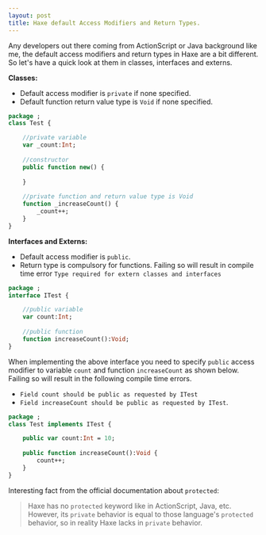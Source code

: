 ```yaml
---
layout: post
title: Haxe default Access Modifiers and Return Types.
---
```


Any developers out there coming from ActionScript or Java background like me, the default access modifiers and return types in Haxe are a bit different. So let's have a quick look at them in classes, interfaces and externs.

**Classes:**

- Default access modifier is `private` if none specified.
- Default function return value type is `Void` if none specified.

```haxe
package ;
class Test {

	//private variable
	var _count:Int;
	
	//constructor
	public function new() {
	
	}
	
	//private function and return value type is Void
	function _increaseCount() {
		_count++;
	}
}
```

**Interfaces and Externs:**

- Default access modifier is `public`.
- Return type is compulsory for functions. Failing so will result in compile time error `Type required for extern classes and interfaces`

```haxe
package ;
interface ITest {

	//public variable
	var count:Int;
	
	//public function
	function increaseCount():Void;
}
```

When implementing the above interface you need to specify `public` access modifier to variable `count` and function `increaseCount` as shown below. Failing so will result in the following compile time errors.

- `Field count should be public as requested by ITest`
- `Field increaseCount should be public as requested by ITest`.

```haxe
package ;
class Test implements ITest {

	public var count:Int = 10;
	
	public function increaseCount():Void {
		count++;
	}
}
```

Interesting fact from the official documentation about `protected`:

> Haxe has no `protected` keyword like in ActionScript, Java, etc. However, its `private` behavior is equal to those language's `protected` behavior, so in reality Haxe lacks in `private` behavior.
